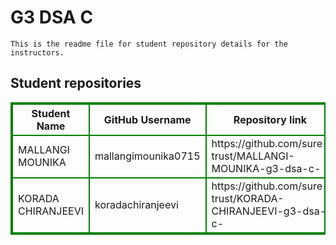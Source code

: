 # G3 DSA C 
    This is the readme file for student repository details for the instructors.
## Student repositories 
<table style="border : 2px solid green; width:100%;">
<tr >
<th style="border : 2px solid green;">Student Name</th>
<th style="border : 2px solid green;">GitHub Username</th>
<th style="border : 2px solid green;">Repository link</th>
</tr>
<tr style="border : 2px solid green;">
<td style="border : 2px solid green;">MALLANGI MOUNIKA</td> 

<td style="border : 2px solid green;">mallangimounika0715</td> 

<td style="border : 2px solid green;">https://github.com/sure-trust/MALLANGI-MOUNIKA-g3-dsa-c-</td> 
</tr>

<tr style="border : 2px solid green;">
<td style="border : 2px solid green;">KORADA CHIRANJEEVI</td> 

<td style="border : 2px solid green;">koradachiranjeevi</td> 

<td style="border : 2px solid green;">https://github.com/sure-trust/KORADA-CHIRANJEEVI-g3-dsa-c-</td> 
</tr>
